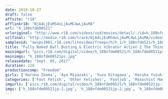 ```yaml
---
date: 2018-10-27
draft: false
affsite: "r18"
afflinkr18: "NjA4LjEuMS4xLjAuMC4wLjAuMA"
url: "h_188nfdm00521"
urloriginal: "http://www.r18.com/videos/vod/movies/detail/-/id=h_188nfdm00521"
urlfinal: "http://media.r18.com/track/NjA4LjEuMS4xLjAuMC4wLjAuMA/videos/vod/movies/detail/-/id=h_188nfdm00521"
samplevid: "awspv3001.r18.com/litevideo/freepv/h/h_1/h_188nfdm521/h_188nfdm521_dmb_w.mp4"
title: "Fully Naked Ball Busting & Electric Vibrator Action 2 The Things That Happen At A Maso Man Film Shoot"
mainimgurl: "pics.r18.com/digital/video/h_188nfdm00521/h_188nfdm00521ps.jpg"
mainimgs: "h_188nfdm00521ps.jpg"
releasedate: "Sept. 05, 2017"
duration: 128
productioncomp: "Freedom"
girls: ['Haruna Ikoma', 'Aya Miyazaki', 'Yuzu Kitagawa', 'Haruka Yuzuki', 'Yua Nanami', 'Hinano Mari']
categories: ['Foot Fetish', 'Other Fetishes', 'Footjob', 'Masochist Man', 'Hi-Def']
imgurls: ['pics.r18.com/digital/video/h_188nfdm00521/h_188nfdm00521jp-1.jpg', 'pics.r18.com/digital/video/h_188nfdm00521/h_188nfdm00521jp-2.jpg', 'pics.r18.com/digital/video/h_188nfdm00521/h_188nfdm00521jp-3.jpg', 'pics.r18.com/digital/video/h_188nfdm00521/h_188nfdm00521jp-4.jpg', 'pics.r18.com/digital/video/h_188nfdm00521/h_188nfdm00521jp-5.jpg', 'pics.r18.com/digital/video/h_188nfdm00521/h_188nfdm00521jp-6.jpg', 'pics.r18.com/digital/video/h_188nfdm00521/h_188nfdm00521jp-7.jpg', 'pics.r18.com/digital/video/h_188nfdm00521/h_188nfdm00521jp-8.jpg', 'pics.r18.com/digital/video/h_188nfdm00521/h_188nfdm00521jp-9.jpg', 'pics.r18.com/digital/video/h_188nfdm00521/h_188nfdm00521jp-10.jpg', 'pics.r18.com/digital/video/h_188nfdm00521/h_188nfdm00521jp-11.jpg', 'pics.r18.com/digital/video/h_188nfdm00521/h_188nfdm00521jp-12.jpg', 'pics.r18.com/digital/video/h_188nfdm00521/h_188nfdm00521jp-13.jpg', 'pics.r18.com/digital/video/h_188nfdm00521/h_188nfdm00521jp-14.jpg', 'pics.r18.com/digital/video/h_188nfdm00521/h_188nfdm00521jp-15.jpg', 'pics.r18.com/digital/video/h_188nfdm00521/h_188nfdm00521jp-16.jpg', 'pics.r18.com/digital/video/h_188nfdm00521/h_188nfdm00521jp-17.jpg', 'pics.r18.com/digital/video/h_188nfdm00521/h_188nfdm00521jp-18.jpg', 'pics.r18.com/digital/video/h_188nfdm00521/h_188nfdm00521jp-19.jpg', 'pics.r18.com/digital/video/h_188nfdm00521/h_188nfdm00521jp-20.jpg']
imgs: ['h_188nfdm00521jp-1.jpg', 'h_188nfdm00521jp-2.jpg', 'h_188nfdm00521jp-3.jpg', 'h_188nfdm00521jp-4.jpg', 'h_188nfdm00521jp-5.jpg', 'h_188nfdm00521jp-6.jpg', 'h_188nfdm00521jp-7.jpg', 'h_188nfdm00521jp-8.jpg', 'h_188nfdm00521jp-9.jpg', 'h_188nfdm00521jp-10.jpg', 'h_188nfdm00521jp-11.jpg', 'h_188nfdm00521jp-12.jpg', 'h_188nfdm00521jp-13.jpg', 'h_188nfdm00521jp-14.jpg', 'h_188nfdm00521jp-15.jpg', 'h_188nfdm00521jp-16.jpg', 'h_188nfdm00521jp-17.jpg', 'h_188nfdm00521jp-18.jpg', 'h_188nfdm00521jp-19.jpg', 'h_188nfdm00521jp-20.jpg']
---
```

